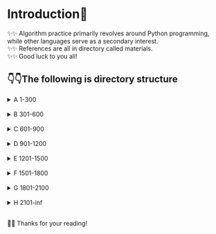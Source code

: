 # Introduction👋
✨✨ Algorithm practice primarily revolves around Python programming, while other languages serve as a secondary interest.<br>
✨✨ References are all in directory called materials.<br>
✨✨ Good luck to you all!

## 👇👇The following is directory structure
<details>
  <summary>A 1-300 </summary>

```
C:.
├───0001 Two Sum
│   └───assets
├───0002 Add Two Numbers
│   └───assets
├───0003 Longest Substring Without Repeating Characters
│   └───assets
├───0007 Reverse Integer
│   └───assets
├───0009 Palindrome Number
│   └───assets
├───0011 Container With Most Water
│   └───assets
├───0013 Roman to Integer
│   └───assets
├───0015 3Sum
│   └───assets
├───0016 3Sum Closest
│   └───assets
├───0018 4Sum
│   └───assets
├───0020 Valid Parentheses
│   └───assets
├───0021 Merge Two Sorted Lists
│   └───assets
├───0026 Remove Duplicates from Sorted Array
│   └───assets
├───0027 Remove Element
│   └───assets
├───0028 Implement strStr()
│   └───assets
├───0035 Search Insert Position
│   └───assets
├───0049 Group Anagrams
│   └───assets
├───0056 Merge Intervals
│   └───assets
├───0058 Length of Last Word
│   └───assets
├───0066 Plus One
├───0067 Add Binary
│   └───assets
├───0069 Sqrt(x)
│   └───assets
├───0070 Climbing Stairs
│   └───assets
├───0075 Sort Colors
│   └───assets
├───0083 Remove Duplicates from Sorted List
│   └───assets
├───0088 Merge Sorted Array
│   └───assets
├───0094 Binary Tree Inorder Traversal
│   └───assets
├───0100 Same Tree
│   └───assets
├───0101 Symmetric Tree
│   └───assets
├───0104 Maximum Depth of Binary Tree
│   └───assets
├───0108 Convert Sorted Array to Binary Search Tree
│   └───assets
├───0110 Balanced Binary Tree
│   └───assets
├───0111 Minimum Depth of Binary Tree
│   └───assets
├───0118 Pascal's Triangle
│   └───assets
├───0119 Pascal's Triangle II
│   └───assets
├───0121 Best Time to Buy and Sell Stock
│   └───assets
├───0125 Valid Palindrome
│   └───assets
├───0136 Single Number
│   └───assets
├───0141 Linked List Cycle
│   └───assets
├───0144 Binary Tree Preorder Traversal
│   └───assets
├───0145 Binary Tree Postorder Traversal
│   └───assets
├───0160 Intersection of Two Linked Lists
│   └───assets
├───0167 Two Sum II - Input array is sorted
│   └───assets
├───0203 Remove Linked List Elements
│   └───assets
├───0206 Reverse Linked List
│   └───assets
├───0225 Implement Stack using Queues
│   └───assets
├───0234 Palindrome Linked List
│   └───assets
├───0237 Delete Node in a Linked List
│   └───assets
├───0242 Valid Anagram
│   └───assets
├───0278 First Bad Version
│   └───assets
└───0283 Move Zeroes
    └───assets    
```
</details>

<br>

<details>
  <summary>B 301-600 </summary>

```
C:.
├───0303 Range Sum Query - Immutable
│   └───assets
├───0338 Counting Bits
│   └───assets
├───0389 Find the Difference
│   └───assets
├───0392 Is Subsequence
│   └───assets
├───0401 Binary Watch
│   └───assets
└───0459 Repeated Substring Pattern
    └───assets  
```
</details>

<br>

<details>
  <summary>C 601-900 </summary>

```
C:.
├───0657 Robot Return to Origin
│   └───assets
├───0682 Baseball Game
│   └───assets
├───0709 To Lower Case
│   └───assets
├───0876 Middle of the Linked List
│   └───assets
└───0896 Monotonic Array
    └───assets
```
</details>

<br>

<details>
  <summary>D 901-1200 </summary>

```
C:.                                       
├───0905 Sort Array By Parity             
│   └───assets                            
├───0922 Sort Array By Parity II          
│   └───assets                            
├───0931 Minimum Falling Path Sum
│   └───assets
└───0976 Largest Perimeter Triangle
    └───assets
```
</details>

<br>

<details>
  <summary>E 1201-1500 </summary>

```
C:.
├───1207 Unique Number of Occurrences
│   └───assets
├───1275 Find Winner on a Tic Tac Toe Game
│   └───assets
├───1385 Find the Distance Value Between Two Arrays
│   └───assets
└───1403 Minimum Subsequence in Non-Increasing Order
    └───assets
```
</details>

<br>

<details>
  <summary>F 1501-1800 </summary>

```
C:.
├───1502 Can Make Arithmetic Progression From Sequence
│   └───assets
├───1523 Count Odd Numbers in an Interval Range
│   └───assets
├───1572 Matrix Diagonal Sum
│   └───assets
├───1672 Richest Customer Wealth
│   └───assets
├───1688 Count of Matches in Tournament
│   └───assets
└───1768 Merge Strings Alternately
    ├───assets
```
</details>

<br>

<details>
  <summary>G 1801-2100 </summary>

```
C:.
├───1822 Sign of the Product of an Array
│   └───assets
├───1859 Sorting the Sentence
│   └───assets
├───1913 Maximum Product Difference Between Two Pairs
│   └───assets
└───1984 Minimum Difference Between Highest and Lowest of K Scores
    └───assets
```
</details>

<br>

<details>
  <summary>H 2101-inf </summary>

```
C:.                                            
├───2171 Removing Minimum Number of Magic Beans
│   └───assets                                 
├───2744 Find Maximum Number of String Pairs   
│   └───assets                                 
└───2788 Split Strings by Separator
    └───assets
```
</details>

<br>

🌱🌱 Thanks for your reading!
